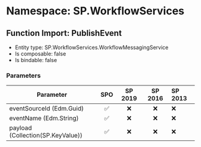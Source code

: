 # Namespace: SP.WorkflowServices

## Function Import: PublishEvent

- Entity type: SP.WorkflowServices.WorkflowMessagingService
- Is composable: false
- Is bindable: false

### Parameters

Parameter | SPO | SP 2019 | SP 2016 | SP 2013
----------|:---:|:-------:|:-------:|:-------
eventSourceId (Edm.Guid) | ✅ | ❌ | ❌ | ❌
eventName (Edm.String) | ✅ | ❌ | ❌ | ❌
payload (Collection(SP.KeyValue)) | ✅ | ❌ | ❌ | ❌